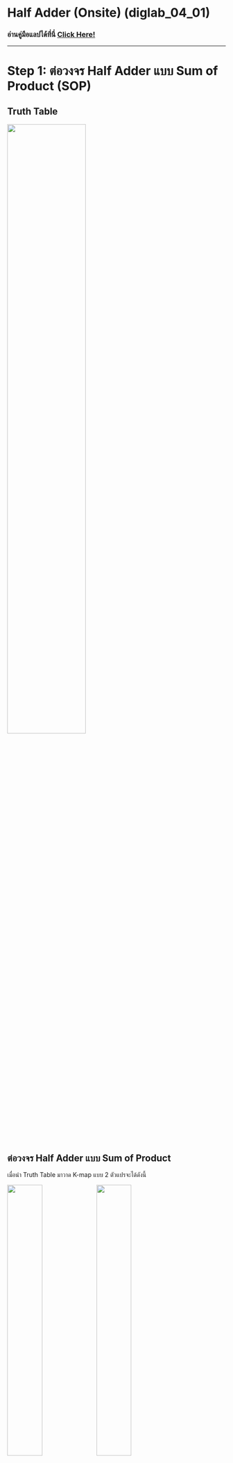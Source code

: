 # Half Adder (Onsite) (diglab_04_01)
### อ่านคู่มือแลปได้ที่นี่ [Click Here!](https://drive.google.com/file/d/1cWwg5P7O8KAnXi60t8aw2gi7A2KyzH53/view?usp=drive_link)

---

# Step 1: ต่อวงจร Half Adder แบบ Sum of Product (SOP)
## Truth Table

<img src="https://raw.githubusercontent.com/reisenx/2110263-DIG-LOGIC-LAB-I/main/Lab%2004/diglab_04_01/Half_Adder_Additional/Half_Adder_TruthTable.png" width=60% height=60%>

## ต่อวงจร Half Adder แบบ Sum of Product
เมื่อนำ Truth Table มาวาด K-map แบบ 2 ตัวแปรจะได้ดังนี้

<img src="https://raw.githubusercontent.com/reisenx/2110263-DIG-LOGIC-LAB-I/main/Lab%2004/diglab_04_01/Half_Adder_Additional/Half_Adder_Kmap01.png" width=40% height=40%>

<img src="https://raw.githubusercontent.com/reisenx/2110263-DIG-LOGIC-LAB-I/main/Lab%2004/diglab_04_01/Half_Adder_Additional/Half_Adder_Kmap02.png" width=40% height=40%>

ซึ่งจาก K-map จะได้สมการ Boolean ทั้งหมด 2 สมการ ดังนี้

## $Sum = A'B + AB'$ หรือก็คือ $Sum = A \oplus B$
## $C_{out} = AB$

และเขียนวงจรจากสมการดังกล่าวได้ดังนี้

<img src="https://raw.githubusercontent.com/reisenx/2110263-DIG-LOGIC-LAB-I/main/Lab%2004/diglab_04_01/Half_Adder_Additional/Half_Adder_SOP.png" width=60% height=60%>

---

# Step 2: แปลงวงจร Half Adder จากแบบ Sum of Product (SOP) เป็น NAND Gate

จากวงจร Sum of Product (SOP) วงจรนี้

<img src="https://raw.githubusercontent.com/reisenx/2110263-DIG-LOGIC-LAB-I/main/Lab%2004/diglab_04_01/Half_Adder_Additional/Half_Adder_SOP.png" width=60% height=60%>

เราจะพิจารณาที่สมการของ `Sum` ก่อน ซึ่งเราจะสามารถเขียน NOT Gate ให้อยู่ในรูป Bubble ได้ลักษณะแบบนี้

<img src="https://raw.githubusercontent.com/reisenx/2110263-DIG-LOGIC-LAB-I/main/Lab%2004/diglab_04_01/Half_Adder_Additional/Half_Adder_toNAND01.png" width=60% height=60%>

จากนั้นเติม Bubble ที่หัวของ AND Gate เพื่อแปลง AND Gate ให้กลายเป็น NAND Gate และเติม Bubble ที่บริเวณ Input ทั้งสองของ OR Gate เพื่อให้สมการ Boolean ยังคงเป็นสมการเดิมอยู่

<img src="https://raw.githubusercontent.com/reisenx/2110263-DIG-LOGIC-LAB-I/main/Lab%2004/diglab_04_01/Half_Adder_Additional/Half_Adder_toNAND02_Annotation.jpg" width=60% height=60%>

**พิจารณาวงจรบริเวณกรอบสีแดง**

จาก De Morgan's Law ได้กล่าวไว้ว่า $A' + B' = (AB)'$ จะได้ว่า เราสามารถแปลง OR Gate ที่มี Bubble บริเวณ Input ทั้ง 2 ตัวให้กลายเป็น NAND Gate ได้เลย

**พิจารณาวงจรบริเวณกรอบสีเขียว**

ในวงจรบริเวณสีแดง เราสามารถจัดรูปสมการ Boolean เพื่อให้สามารถใช้งาน NAND Gate เพียงแค่ 3 Gate ในการต่อได้ดังนี้

**สมการ Boolean ที่ 1**

$(AB')' = A' + B$

$(AB')' = A' + AB$

$(AB')' = (A(AB)')'$

**สมการ Boolean ที่ 2**

$(A'B)' = A + B'$

$(AB')' = B' + AB$

$(AB')' = (B(AB)')'$

เมื่อพิจารณาวงจรบนกรอบสีแดงและสีเขียวเสร็จสิ้น เราจะเห็นว่าเราจะสามารถต่อ NAND Gate ได้ดังนี้

<img src="https://raw.githubusercontent.com/reisenx/2110263-DIG-LOGIC-LAB-I/main/Lab%2004/diglab_04_01/Half_Adder_Additional/Half_Adder_toNAND03_Annotation.jpg" width=60% height=60%>

และจากที่เราทราบกันว่า Sum สามารถเขียนได้อยู่ในรูปของ XOR ได้ดังนี้ $Sum = A \oplus B$

ภาพวงจรข้างล่างนี้ จึงเป็นการต่อวงจร XOR ด้วย NAND Gate จำนวนน้อยที่สุดซึ่งก็คือ 4 Gate 

<img src="https://raw.githubusercontent.com/reisenx/2110263-DIG-LOGIC-LAB-I/main/Lab%2004/diglab_04_01/Half_Adder_Additional/Half_Adder_toNAND03.png" width=60% height=60%>

หากยังไม่เข้าใจ สามารถดูคลิปสอนการต่อ Gate แบบต่างๆโดยใช้แค่ NAND Gate เพื่อเสริมความเข้าใจกับแลปนี้เพิ่มเติมได้
- NAND Gate as Universal Gate (Part 1) By Neso Academy - [Click Here](https://youtu.be/ChtmE09BSy0?si=AbYdJKjGZTbH2O7K)
- NAND Gate as Universal Gate (Part 2) By Neso Academy - [Click Here](https://youtu.be/MZ_Pd40F4MU?si=wl_3_hroa-zqHp27)


เมื่อต่อวงจร NAND Gate ของสมการ Sum เสร็จสิ้น ก็ถึงเวลาที่จะไปต่อวงจรของสมการ Cout ต่อ

$C_{out} = AB$

$C_{out} = ((AB)')'$

$C_{out} = ((AB)'(AB)')'$

<img src="https://raw.githubusercontent.com/reisenx/2110263-DIG-LOGIC-LAB-I/main/Lab%2004/diglab_04_01/Half_Adder_Additional/Half_Adder_NAND_Annotation.jpg" width=60% height=60%>

---

# Step 3: แปลงวงจร Half Adder แบบ NAND Gate เป็นวงจรที่ต่อด้วย IC 7400

## รายละเอียดของ IC 7400

สำหรับการต่อวงจรในแลปนี้ จะใช้ Integrated Circuit (IC) รุ่น 7400 ที่ประกอบไปด้วย NAND Gate ภายในจำนวน 4 Gate ดังภาพ
- ขา `VCC` จะต่อเข้ากับแหล่งจ่ายไฟฟ้า ซึ่งในแลปนี้จะจ่ายกระแสไฟฟ้าด้วย USB
- ขา `GND` คือจะต่อเข้ากับ Ground
- ขา `1A` และ `1B` เป็น Input ของ NAND Gate และจะ Output ทางขา `1Y`
- ขา `2A` และ `2B` เป็น Input ของ NAND Gate และจะ Output ทางขา `2Y`
- ขา `3A` และ `3B` เป็น Input ของ NAND Gate และจะ Output ทางขา `3Y`
- ขา `4A` และ `4B` เป็น Input ของ NAND Gate และจะ Output ทางขา `4Y`

**หมายเหตุ:** บนโปรแกรม Digital ถ้าหากไม่ได้ใช้ Input ขาไหนให้ต่อลง Ground ให้หมด

<img src="https://raw.githubusercontent.com/reisenx/2110263-DIG-LOGIC-LAB-I/main/Lab%2004/diglab_04_01/Half_Adder_Additional/IC7400.jpg" width=30% height=30%>

เมื่อเข้าใจหลักการแล้ว เราสามารถร่างการต่อวงจรด้วย IC 7400 บนวงจร NAND Gate ที่เราต่อมาอยู่แล้วได้ ดังนี้

<img src="https://raw.githubusercontent.com/reisenx/2110263-DIG-LOGIC-LAB-I/main/Lab%2004/diglab_04_01/Half_Adder_Additional/Half_Adder_to7400.jpg" width=70% height=70%>

เมื่อร่างเสร็จแล้ว เราสามารถที่จะต่อวงจรด้วย IC 7400 บนโปรแกรม Digital ได้ดังนี้เลย

<img src="https://raw.githubusercontent.com/reisenx/2110263-DIG-LOGIC-LAB-I/main/Lab%2004/diglab_04_01/Half_Adder_7400.png" width=40% height=40%>

เมื่อนำวงจรที่ต่อบน Digital มาต่อเป็นวงจรจริงๆก็จะมีลักษณะหน้าตาประมาณนี้เลย

<img src="https://raw.githubusercontent.com/reisenx/2110263-DIG-LOGIC-LAB-I/main/Lab%2004/diglab_04_01/Half_Adder_Circuit.png" width=100% height=100%>
